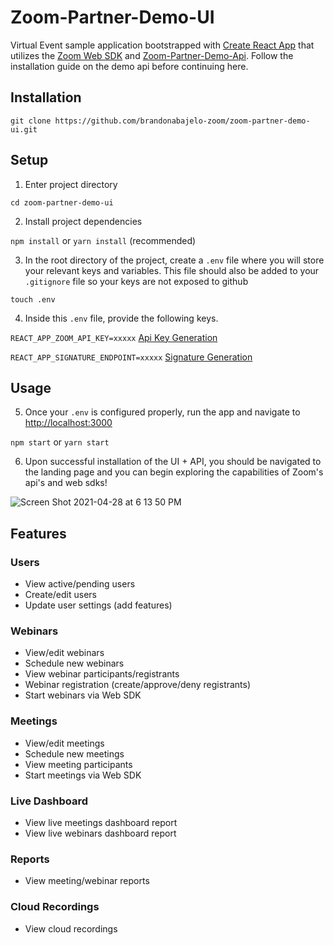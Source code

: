 # Zoom-Partner-Demo-UI

Virtual Event sample application bootstrapped with [Create React App](https://github.com/facebook/create-react-app) that utilizes the [Zoom Web SDK](https://marketplace.zoom.us/docs/sdk/native-sdks/web) and [Zoom-Partner-Demo-Api](https://github.com/brandonabajelo-zoom/zoom-partner-demo-api). Follow the installation guide on the demo api before continuing here.

## Installation

`git clone https://github.com/brandonabajelo-zoom/zoom-partner-demo-ui.git`


## Setup

1. Enter project directory

`cd zoom-partner-demo-ui`

2. Install project dependencies

`npm install` or `yarn install` (recommended)

3.  In the root directory of the project, create a `.env` file where you will store your relevant keys and variables. This file should also be added to your `.gitignore` file so your keys are not exposed to github

`touch .env`

4. Inside this `.env` file, provide the following keys.

`REACT_APP_ZOOM_API_KEY=xxxxx` [Api Key Generation](https://marketplace.zoom.us/develop/create)

`REACT_APP_SIGNATURE_ENDPOINT=xxxxx` [Signature Generation](https://github.com/zoom/websdk-sample-signature-node.js)

## Usage

5. Once your `.env` is configured properly, run the app and navigate to [http://localhost:3000](http://localhost:3000)

`npm start` or `yarn start`

6. Upon successful installation of the UI + API, you should be navigated to the landing page and you can begin exploring the capabilities of Zoom's api's and web sdks!

![Screen Shot 2021-04-28 at 6 13 50 PM](https://user-images.githubusercontent.com/81645097/116490939-88713200-a84d-11eb-9f44-800964433763.png)

## Features

### Users
* View active/pending users
* Create/edit users
* Update user settings (add features)

### Webinars
* View/edit webinars
* Schedule new webinars
* View webinar participants/registrants
* Webinar registration (create/approve/deny registrants)
* Start webinars via Web SDK

### Meetings
* View/edit meetings
* Schedule new meetings
* View meeting participants
* Start meetings via Web SDK

### Live Dashboard
* View live meetings dashboard report
* View live webinars dashboard report

### Reports
* View meeting/webinar reports

### Cloud Recordings
* View cloud recordings
